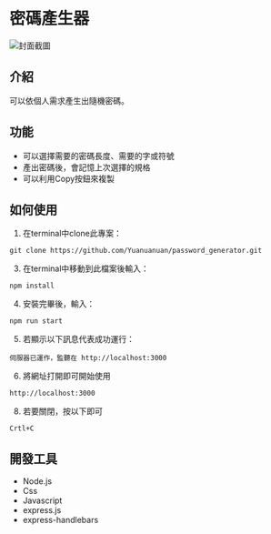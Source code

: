 # 密碼產生器
![封面截圖](/image/index.png)
## 介紹
可以依個人需求產生出隨機密碼。
## 功能
- 可以選擇需要的密碼長度、需要的字或符號
- 產出密碼後，會記憶上次選擇的規格
- 可以利用Copy按鈕來複製
## 如何使用
1. 在terminal中clone此專案：
```
git clone https://github.com/Yuanuanuan/password_generator.git
```
3. 在terminal中移動到此檔案後輸入：
```
npm install
```
4. 安裝完畢後，輸入：
```
npm run start
```
5. 若顯示以下訊息代表成功運行：
```
伺服器已運作，監聽在 http://localhost:3000
```
6. 將網址打開即可開始使用
```
http://localhost:3000
```
8. 若要關閉，按以下即可
```
Crtl+C
```
## 開發工具
- Node.js
- Css
- Javascript
- express.js
- express-handlebars
